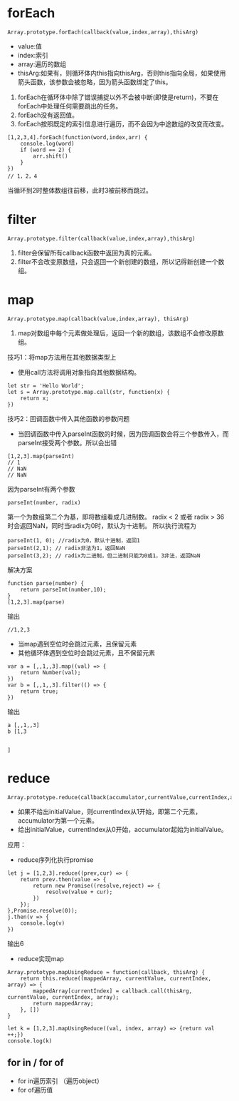 # forEach

```
Array.prototype.forEach(callback(value,index,array),thisArg)
```
- value:值
- index:索引
- array:遍历的数组
- thisArg:如果有，则循环体内this指向thisArg，否则this指向全局，如果使用箭头函数，该参数会被忽略，因为箭头函数绑定了this。

1. forEach在循环体中除了错误捕捉以外不会被中断(即使是return)，不要在forEach中处理任何需要跳出的任务。
2. forEach没有返回值。
3. forEach按照既定的索引信息进行遍历，而不会因为中途数组的改变而改变。

```
[1,2,3,4].forEach(function(word,index,arr) {
    console.log(word)
    if (word == 2) {
        arr.shift()
    }
})
// 1，2，4
```
当循环到2时整体数组往前移，此时3被前移而跳过。

# filter

```
Array.prototype.filter(callback(value,index,array),thisArg)
```

1. filter会保留所有callback函数中返回为真的元素。
2. filter不会改变原数组，只会返回一个新创建的数组，所以记得新创建一个数组。

# map

```
Array.prototype.map(callback(value,index,array), thisArg)
```

1. map对数组中每个元素做处理后，返回一个新的数组，该数组不会修改原数组。

技巧1：将map方法用在其他数据类型上
- 使用call方法将调用对象指向其他数据结构。

```
let str = 'Hello World';
let s = Array.prototype.map.call(str, function(x) {
    return x;
})
```

技巧2：回调函数中传入其他函数的参数问题
- 当回调函数中传入parseInt函数的时候，因为回调函数会将三个参数传入，而parseInt接受两个参数。所以会出错

```
[1,2,3].map(parseInt)
// 1
// NaN
// NaN
```
因为parseInt有两个参数
```
parseInt(number, radix)
```
第一个为数组第二个为基，即将数组看成几进制数。
radix < 2 或者 radix > 36 时会返回NaN，同时当radix为0时，默认为十进制。
所以执行流程为
```
parseInt(1, 0); //radix为0，默认十进制，返回1
parseInt(2,1); // radix非法为1，返回NaN
parseInt(3,2); // radix为二进制，但二进制只能为0或1，3非法，返回NaN
```
解决方案
```
function parse(number) {
    return parseInt(number,10);
}
[1,2,3].map(parse)
```
输出
```
//1,2,3
```

- 当map遇到空位时会跳过元素，且保留元素
- 其他循环体遇到空位时会跳过元素，且不保留元素

```
var a = [,,1,,3].map((val) => {
    return Number(val);
})
var b = [,,1,,3].filter(() => {
    return true;
})
```
输出
```
a [,,1,,3]
b [1,3


]
```


# reduce

```
Array.prototype.reduce(callback(accumulator,currentValue,currentIndex,array),initialValue)
```

- 如果不给出initialValue，则currentIndex从1开始，即第二个元素，accumulator为第一个元素。
- 给出initialValue，currentIndex从0开始，accumulator起始为initialValue。

应用：
- reduce序列化执行promise
```
let j = [1,2,3].reduce((prev,cur) => {
    return prev.then(value => {
        return new Promise((resolve,reject) => {
            resolve(value + cur);
        })
    });
},Promise.resolve(0));
j.then(v => {
    console.log(v)
})
```
输出6

- reduce实现map

```
Array.prototype.mapUsingReduce = function(callback, thisArg) {
    return this.reduce((mappedArray, currentValue, currentIndex, array) => {
        mappedArray[currentIndex] = callback.call(thisArg, currentValue, currentIndex, array);
        return mappedArray;
    }, [])
}

let k = [1,2,3].mapUsingReduce((val, index, array) => {return val ++;})
console.log(k)
```

## for in / for of

- for in遍历索引 （遍历object）
- for of遍历值